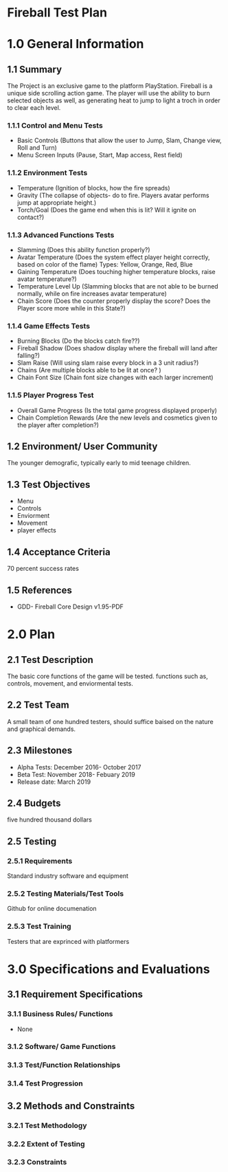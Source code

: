 # Fireball Test Plan

# 1.0 General Information
## 1.1 Summary
The Project is an exclusive game to the platform PlayStation. Fireball is a unique side scrolling action game. The player will use the ability to burn selected objects as well, as generating heat to jump to light a troch in order to clear each level.  
### 1.1.1 Control and Menu Tests  
* Basic Controls 
 (Buttons that allow the user to Jump, Slam, Change view, Roll and Turn)
 * Menu Screen Inputs 
 (Pause, Start, Map access, Rest field)
### 1.1.2 Environment Tests
* Temperature 
 (Ignition of blocks, how the fire spreads) 
* Gravity 
 (The collapse of objects- do to fire. Players avatar performs jump at appropriate height.)
* Torch/Goal 
 (Does the game end when this is lit? Will it ignite on contact?)	
### 1.1.3 Advanced Functions Tests
* Slamming 
 (Does this ability function properly?)
* Avatar Temperature 
 (Does the system effect player height correctly, based on color of the flame) Types: Yellow,   Orange, Red, Blue 
* Gaining Temperature 
 (Does touching higher temperature blocks, raise avatar temperature?) 
* Temperature Level Up
(Slamming blocks that are not able to be burned normally, while on fire increases avatar temperature)
* Chain Score 
 (Does the counter properly display the score? Does the Player score more while in this State?)
### 1.1.4 Game Effects Tests
* Burning Blocks 
 (Do the blocks catch fire??)   
* Fireball Shadow 
 (Does shadow display where the fireball will land after falling?)
* Slam Raise 
 (Will using slam raise every block in a 3 unit radius?)
* Chains 
 (Are multiple blocks able to be lit at once? )
* Chain Font Size 
 (Chain font size changes with each larger increment)
### 1.1.5 Player Progress Test 
 * Overall Game Progress 
 (Is the total game progress displayed properly)
* Chain Completion Rewards 
 (Are the new levels and cosmetics given to the player after completion?)

## 1.2 Environment/ User Community 
The younger demografic, typically early to mid teenage children.

## 1.3 Test Objectives 
* Menu
* Controls
* Enviorment
* Movement
* player effects
## 1.4 Acceptance Criteria 
70 percent success rates

## 1.5 References 
* GDD- Fireball Core Design v1.95-PDF  

# 2.0 Plan
## 2.1 Test Description  
The basic core functions of the game will be tested. functions such as, controls, movement, and enviormental tests.
## 2.2 Test Team
A small team of one hundred testers, should suffice baised on the nature and graphical demands.
## 2.3 Milestones
* Alpha Tests: 
December 2016- October 2017
* Beta Test:
November 2018- Febuary 2019
* Release date:
March 2019
## 2.4 Budgets
five hundred thousand dollars 
## 2.5 Testing 
### 2.5.1 Requirements
Standard industry software and equipment 	
### 2.5.2 Testing Materials/Test Tools
Github for online documenation	
### 2.5.3 Test Training 
Testers that are exprinced with platformers 
# 3.0 Specifications and Evaluations 
## 3.1 Requirement Specifications 
### 3.1.1 Business Rules/ Functions
* None
### 3.1.2 Software/ Game Functions 

### 3.1.3 Test/Function Relationships 

### 3.1.4 Test Progression 

## 3.2 Methods and Constraints 
	
### 3.2.1 Test Methodology 
	
### 3.2.2 Extent of Testing 
	
### 3.2.3 Constraints

